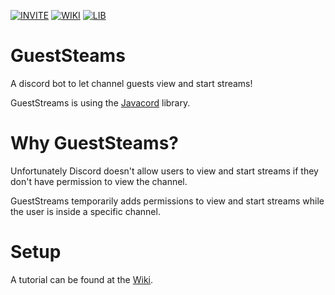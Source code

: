 [![INVITE](https://img.shields.io/badge/Discord-Invite-brightgreen)](https://discord.com/api/oauth2/authorize?client_id=796352445268623382&scope=bot)
[![WIKI](https://img.shields.io/badge/Tutorial-Wiki-orange)](https://github.com/LEONARD0X/GuestSteams/wiki)
[![LIB](https://img.shields.io/badge/Library-Javacord-blue)](https://github.com/Javacord/Javacord)

# GuestSteams
 A discord bot to let channel guests view and start streams!
 
 GuestStreams is using the [Javacord](https://github.com/Javacord/Javacord) library.
 
# Why GuestSteams?
 Unfortunately Discord doesn't allow users to view and start streams if they don't have permission to view the channel.
 
 GuestStreams temporarily adds permissions to view and start streams while the user is inside a specific channel.
 
# Setup
 A tutorial can be found at the [Wiki](https://github.com/LEONARD0X/GuestSteams/wiki).
